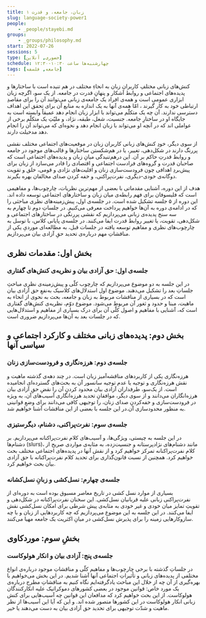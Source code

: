 ```yaml
---
title: زبان، جامعه، و قدرت ۱
slug: language-society-power1
people:
    - _people/stayebi.md
groups:
    - _groups/philosophy.md
start: 2022-07-26
sessions: 5
type: [حضوری, آنلاین]
schedule: چهارشنبه‌ها ساعت ۱۰:۳۰-۱۲:۳۰
tags: [جامعه, فلسفه]
---
```



کنش‌های زبانی مختلفِ کاربران زبان به انحاءِ مختلف در هم تنیده است با ساختارها و پدیده‌های اجتماعی و روابط آشکار و پنهانِ قدرت در جامعه. از یک سو، اگرچه زبان ابزاری عمومی است و همه‌ی افراد یک جامعه‌ی زبانی می‌توانند آن را برای مقاصدِ ارتباطی خود به کار گیرند ، امّا همه‌ی آنها به یک اندازه به منابع آن برای تحقق این اهداف دسترسی ندارند. آن چه یک متکلّم می‌تواند با ابزار زبان انجام دهد عمیقاً وابسته است به جایگاه او در ساختارِ جامعه. جنسیت، شغل، طبقه، نژاد، و ملیّتِ یک متکلّم برخی از عواملی اند که در آنچه او می‌تواند با زبان انجام دهد و نحوه‌ای که می‌تواند آن را انجام دهد مدخیلت دارند.

 

از سوی دیگر، خودِ کنش‌های زبانی کاربران زبان در موقعیت‌های اجتماعی مختلف نقشی پررنگ دارند در شکل‌دهی، تغییر، یا در هم‌شکستن ساختارها و قالب‌های موجود در جامعه و روابط قدرتِ حاکم بر آن. این درهم‌تنیدگی میانِ زبان و پدیده‌های اجتماعی است که صاحبان قدرت و گروه‌های فرادست اجتماعی و اقتصادی را قادر می‌سازد از زبان برای پیش‌بردِ اهدافی چون فرودست‌سازی زنان و اقلیت‌های نژادی و قومی،‌ خلق و تقویت دوگانه‌ی خودی-دیگری، نفرت‌پراکنی، و خفه کردن صدای مخالفان بهره بگیرند.

 

هدف از این دوره‌، آشنایی مقدماتی با بعضی از مهم‌ترین نظریات، چارچوب‌ها، و مفاهیمی است که فلیسوفان برای فهم رابطه‌ی میان زبان و ساختارهای اجتماعی توسعه داده اند. این دوره از ۵ جلسه تشکیل شده است. در جلسه‌ی اول، پیش‌زمینه‌های نظری مباحثی را که در ادامه‌ی دوره به آن‌ها خواهیم پرداخت معرفی می‌کنیم. در جلساتِ دوم تا چهارم به سه سنخ پدیده‌ی زبانی می‌پردازیم که نقشی پررنگی در ساختارهای اجتماعی و شکل‌دهی، تقویت، یا تغییر روابط قدرت ایفا می‌کنند. در جلسه‌ی پایانی کلاس، با توسل به چارچوب‌های نظری و مفاهیم توسعه یافته در جلسات قبل، به مطالعه‌ای موردیِ یکی از مناقشاتِ مهم درباره‌ی تحدید حقِ آزادی بیان می‌پردازیم.
## بخش اول: مقدمات نظری
### جلسه‌ی اول: حق آزادی بیان و نظریه‌ی کنش‌های گفتاری
در این جلسه به دو موضوع می‌پردازیم که چارچوب کلّی و پیش‌زمینه‌ی نظری مباحثِ جلساتِ بعد را تشکیل می‌دهند. موضوع اول استدلال‌های کلاسیک به‌نفعِ حق آزادی بیان است که در بسیاری از مناقشات مربوط به زبان و جامعه، بحث به نحوی از انحاء به ماهیت، مبنا و حدود و ثغور آن مربوط می‌شود. موضوع دوّم، نظریه‌ی کنش‌های گفتاری است که، آشنایی با مفاهیم و اصول کلّی آن برای درک بسیاری از مفاهیم و استدلال‌هایی که در جلسات بعد به آن‌ها می‌پردازیم ضروری است.
## بخش دوم: پدیده‌های زبانی مختلف و کارکرد اجتماعی و سیاسی آنها
### جلسه‌ی دوم: هرزه‌نگاری و فرودست‌سازی زنان
هرزه‌نگاری یکی از کاربردهای مناقشه‌آمیز زبان است. در چند دهه‌ی گذشته ماهیت و نقش هرزه‌نگاری و توجیه یا عدم توجیه سانسور آن به بحث‌های گسترده‌ای انجامیده است. از یک‌سو، طرفداران آزادی بیان محدود کردنِ آن را نقضِ حق‌ِ آزادی بیان هرزه‌انگاران می‌دانند و از سوی دیگر، موافقانِ تحدید هرزه‌انگاری آسیب‌های آن، به ویژه در فرودست‌سازی و خفه‌کردنِ صدای زنان، را توجیهی کافی می‌دانند برای وضعِ قوانینی به منظور محدودسازی آن.در این جلسه با بعضی از این مناقشات آشنا خواهیم شد.

### جلسه‌ی سوم: نفرت‌پراکنی، دشنام، دیگرستیزی
در این جلسه به چیستی، ویژگی‌ها، و آسیب‌های کلام نفرت‌پراکنانه می‌پردازیم. بر دشنام‌ها (slurs)، مانند دشنام‌های نژادپرستانه و جنسیت‌زده، به مثابه‌ی مواردی صریح از کلام نفرت‌پراکنانه تمرکز خواهیم کرد و از نقش آنها در پدیده‌های اجتماعی مختلف بحث خواهیم کرد. همچنین از نسبت قانون‌گذاری برای تحدید کلام نفرت‌پراکنانه با حق آزادی بیان بحث خواهیم کرد.

### جلسه‌‌ی چهارم: نسل‌کشی و زبانِ نسل‌کشانه
بسیاری از موارد نسل کشی در تاریخ معاصر مسبوق بوده است به دوره‌ای از نفرت‌پراکنی زبانی علیه قربانیان نسل‌کشی. این سخنان نفرت‌پراکنانه در شکل‌دهی و تقویتِ تمایز میان خودی و غیر خودی به مثابه‌ی پیش شرطی برای امکان نسل‌کشی نقش ایفا می‌کنند. در این جلسه به این موضوع می‌پردازیم که چه کاربردهایی از زبان و با چه سازوکارهایی زمینه‌ را برای پذیرش نسل‌کشی در میانِ اکثریت یک جامعه مهیا می‌کنند.

## بخشِ سوم: موردکاوی
### جلسه‌ی پنج: آزادی بیان و انکار هولوکاست
در جلساتِ گذشته با برخی چارچوب‌ها و مفاهیم کلّی و مناقشاتِ موجود درباره‌ی انواع مختلفی از پدیده‌های زبانی و تأثیراتِ اجتماعی آنها آشنا شدیم. در این بخش می‌خواهیم با بهره‌گیری از آن چه از خلال این مباحث یادگرفته‌ایم نگاه کنیم به مناقشاتِ مطرح درباره‌ی یک مورد خاص: قوانین موجود در بعضی کشورهای دموکراتیک علیه انکارکنندگان هولوکاست. از این بحث خواهیم کرد که مدافعان این قوانین چه آسیب‌هایی برای کنش زبانی انکار هولوکاست در این کشورها متصور شده اند. و این که آیا این آسیب‌ها از نظر ماهیت و شدّت توجیهی برای تحدید حق آزادی بیان به دست می‌دهند یا خیر.

